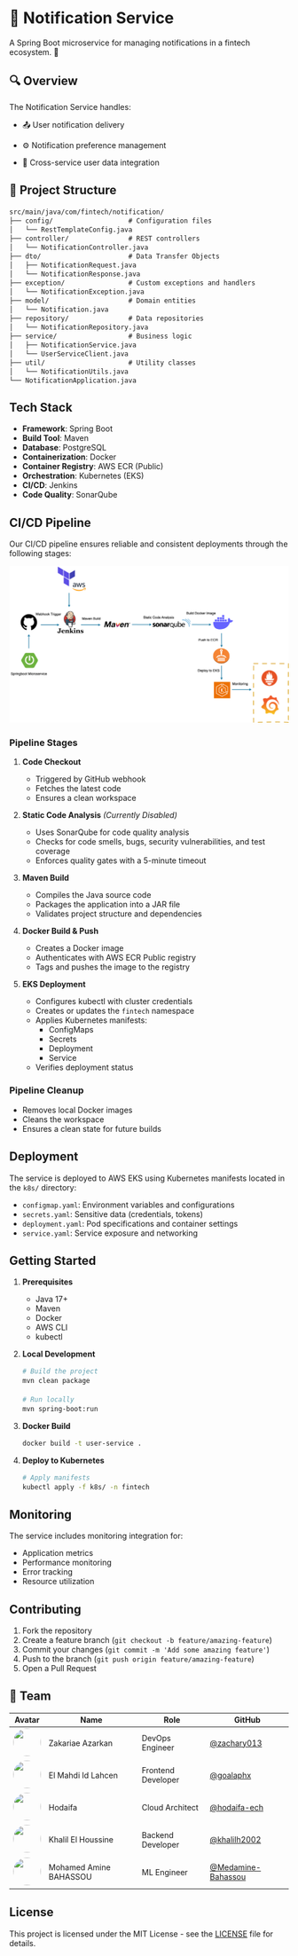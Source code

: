 # 📨 Notification Service

A Spring Boot microservice for managing notifications in a fintech ecosystem. 🚀

## 🔍 Overview

The Notification Service handles:

- 📤 User notification delivery

- ⚙️ Notification preference management

- 🔗 Cross-service user data integration

## 📂 Project Structure

```
src/main/java/com/fintech/notification/
├── config/                   # Configuration files
│   └── RestTemplateConfig.java
├── controller/               # REST controllers
│   └── NotificationController.java
├── dto/                      # Data Transfer Objects
│   ├── NotificationRequest.java
│   └── NotificationResponse.java
├── exception/                # Custom exceptions and handlers
│   └── NotificationException.java
├── model/                    # Domain entities
│   └── Notification.java
├── repository/               # Data repositories
│   └── NotificationRepository.java
├── service/                  # Business logic
│   ├── NotificationService.java
│   └── UserServiceClient.java
├── util/                     # Utility classes
│   └── NotificationUtils.java
└── NotificationApplication.java
```


## Tech Stack

- **Framework**: Spring Boot
- **Build Tool**: Maven
- **Database**: PostgreSQL
- **Containerization**: Docker
- **Container Registry**: AWS ECR (Public)
- **Orchestration**: Kubernetes (EKS)
- **CI/CD**: Jenkins
- **Code Quality**: SonarQube

## CI/CD Pipeline

Our CI/CD pipeline ensures reliable and consistent deployments through the following stages:

![CI/CD Pipeline](/images/pipeline-diagram.png)

### Pipeline Stages

1. **Code Checkout**
    - Triggered by GitHub webhook
    - Fetches the latest code
    - Ensures a clean workspace

2. **Static Code Analysis** *(Currently Disabled)*
    - Uses SonarQube for code quality analysis
    - Checks for code smells, bugs, security vulnerabilities, and test coverage
    - Enforces quality gates with a 5-minute timeout

3. **Maven Build**
    - Compiles the Java source code
    - Packages the application into a JAR file
    - Validates project structure and dependencies

4. **Docker Build & Push**
    - Creates a Docker image
    - Authenticates with AWS ECR Public registry
    - Tags and pushes the image to the registry

5. **EKS Deployment**
    - Configures kubectl with cluster credentials
    - Creates or updates the `fintech` namespace
    - Applies Kubernetes manifests:
        - ConfigMaps
        - Secrets
        - Deployment
        - Service
    - Verifies deployment status

### Pipeline Cleanup
- Removes local Docker images
- Cleans the workspace
- Ensures a clean state for future builds

## Deployment

The service is deployed to AWS EKS using Kubernetes manifests located in the `k8s/` directory:
- `configmap.yaml`: Environment variables and configurations
- `secrets.yaml`: Sensitive data (credentials, tokens)
- `deployment.yaml`: Pod specifications and container settings
- `service.yaml`: Service exposure and networking

## Getting Started

1. **Prerequisites**
    - Java 17+
    - Maven
    - Docker
    - AWS CLI
    - kubectl

2. **Local Development**
   ```bash
   # Build the project
   mvn clean package

   # Run locally
   mvn spring-boot:run
   ```

3. **Docker Build**
   ```bash
   docker build -t user-service .
   ```

4. **Deploy to Kubernetes**
   ```bash
   # Apply manifests
   kubectl apply -f k8s/ -n fintech
   ```

## Monitoring

The service includes monitoring integration for:
- Application metrics
- Performance monitoring
- Error tracking
- Resource utilization

## Contributing

1. Fork the repository
2. Create a feature branch (`git checkout -b feature/amazing-feature`)
3. Commit your changes (`git commit -m 'Add some amazing feature'`)
4. Push to the branch (`git push origin feature/amazing-feature`)
5. Open a Pull Request

## 👥 Team

| Avatar                                                                                                  | Name | Role | GitHub |
|---------------------------------------------------------------------------------------------------------|------|------|--------|
| <img src="https://github.com/zachary013.png" width="50" height="50" style="border-radius: 50%"/>        | Zakariae Azarkan | DevOps Engineer | [@zachary013](https://github.com/zachary013) |
| <img src="https://github.com/goalaphx.png" width="50" height="50" style="border-radius: 50%"/>          | El Mahdi Id Lahcen | Frontend Developer | [@goalaphx](https://github.com/goalaphx) |
| <img src="https://github.com/hodaifa-ech.png" width="50" height="50" style="border-radius: 50%"/>       | Hodaifa | Cloud Architect | [@hodaifa-ech](https://github.com/hodaifa-ech) |
| <img src="https://github.com/khalilh2002.png" width="50" height="50" style="border-radius: 50%"/>       | Khalil El Houssine | Backend Developer | [@khalilh2002](https://github.com/khalilh2002) |
| <img src="https://github.com/Medamine-Bahassou.png" width="50" height="50" style="border-radius: 50%"/> | Mohamed Amine BAHASSOU | ML Engineer | [@Medamine-Bahassou](https://github.com/Medamine-Bahassou) |


## License

This project is licensed under the MIT License - see the [LICENSE](LICENSE) file for details.